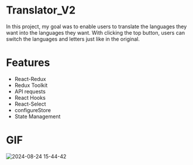 # Translator_V2

In this project, my goal was to enable users to translate the languages ​​they want into the languages ​​they want. With clicking the top button, users can switch the languages and letters just like in the original.

# Features

- React-Redux
- Redux Toolkit
- API requests
- React Hooks
- React-Select
- configureStore
- State Management

# GIF

![2024-08-24 15-44-42](https://github.com/user-attachments/assets/4fe6846f-a6ae-44ad-8b08-52df4692310a)
